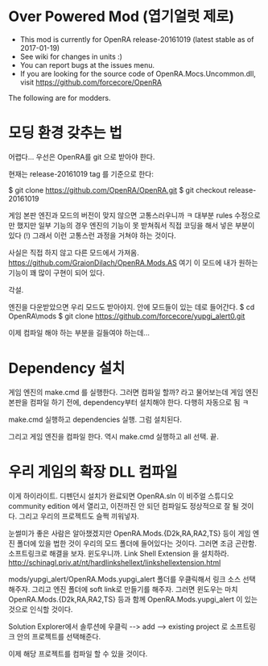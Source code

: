 # Over Powered Mod (엽기얼럿 제로)

* This mod is currently for OpenRA release-20161019 (latest stable as of 2017-01-19)
* See wiki for changes in units :)
* You can report bugs at the issues menu.
* If you are looking for the source code of OpenRA.Mocs.Uncommon.dll, visit https://github.com/forcecore/OpenRA

The following are for modders.

# 모딩 환경 갖추는 법

어렵다...
우선은 OpenRA를 git 으로 받아야 한다.

현재는 release-20161019 tag 를 기준으로 한다:

$ git clone https://github.com/OpenRA/OpenRA.git
$ git checkout release-20161019

게임 본판 엔진과 모드의 버전이 맞지 않으면 고통스러우니까 ㅋ
대부분 rules 수정으로만 했지만 일부 기능의 경우 엔진의 기능이 못 받쳐줘서 직접
코딩을 해서 넣은 부분이 있다 (!)
그래서 이런 고통스런 과정을 거쳐야 하는 것이다.

사실은 직접 하지 않고 다른 모드에서 가져옴.
https://github.com/GraionDilach/OpenRA.Mods.AS
여기 이 모드에 내가 원하는 기능이 꽤 많이 구현이 되어 있다.

각설.

엔진을 다운받았으면 우리 모드도 받아야지.
안에 모드들이 있는 데로 들어간다.
$ cd OpenRA\mods
$ git clone https://github.com/forcecore/yupgi_alert0.git

이제 컴파일 해야 하는 부분을 길들여야 하는데...

# Dependency 설치

게임 엔진의 make.cmd 를 실행한다.
그러면 컴파일 할까? 라고 물어보는데
게임 엔진 본판을 컴파일 하기 전에, dependency부터 설치해야 한다.
다행히 자동으로 됨 ㅋ

make.cmd 실행하고 dependencies 실행.
그럼 설치된다.

그리고 게임 엔진을 컴파일 한다.
역시 make.cmd 실행하고 all 선택. 끝.

# 우리 게임의 확장 DLL 컴파일

이게 하이라이트.
디펜던시 설치가 완료되면
OpenRA.sln
이 비주얼 스튜디오 community edition 에서 열리고,
이전까진 안 되던 컴파일도 정상적으로 잘 될 것이다.
그리고 우리의 프로젝트도 슬쩍 끼워넣자.

눈썰미가 좋은 사람은 알아챘겠지만
OpenRA.Mods.{D2k,RA,RA2,TS} 등이 게임 엔진 폴더에 있을 법한 것이
우리의 모드 폴더에 들어있다는 것이다.
그러면 조금 곤란함. 소프트링크로 해결을 보자.
윈도우니까.
Link Shell Extension 을 설치하라.
http://schinagl.priv.at/nt/hardlinkshellext/linkshellextension.html

mods/yupgi_alert/OpenRA.Mods.yupgi_alert 폴더를 우클릭해서 링크 소스 선택해주자.
그리고 엔진 폴더에 soft link로 만들기를 해주자.
그러면 윈도우는 마치
OpenRA.Mods.{D2k,RA,RA2,TS} 등과 함께 OpenRA.Mods.yupgi_alert 이 있는 것으로 인식할 것이다.

Solution Explorer에서 솔루션에 우클릭 --> add --> existing project 로
소프트링크 안의 프로젝트를 선택해준다.

이제 해당 프로젝트를 컴파일 할 수 있을 것이다.
